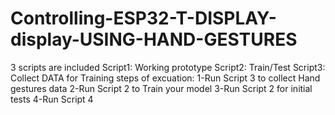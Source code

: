 # Controlling-ESP32-T-DISPLAY-display-USING-HAND-GESTURES
3 scripts are included 
Script1: Working prototype
Script2: Train/Test 
Script3: Collect DATA for Training
steps of excuation:
1-Run Script 3 to collect Hand gestures data 
2-Run Script 2 to Train your model
3-Run Script 2 for initial tests
4-Run Script 4 
